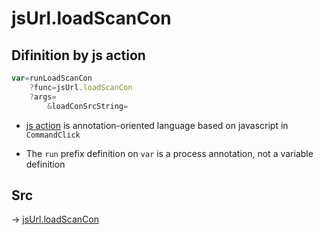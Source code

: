 # jsUrl.loadScanCon

## Difinition by js action

```js.js
var=runLoadScanCon
	?func=jsUrl.loadScanCon
	?args=
		&loadConSrcString=
```

- [js action](#) is annotation-oriented language based on javascript in `CommandClick`

- The `run` prefix definition on `var` is a process annotation, not a variable definition

## Src

-> [jsUrl.loadScanCon](https://github.com/puutaro/CommandClick/blob/master/app/src/main/java/com/puutaro/commandclick/fragment_lib/terminal_fragment/js_interface/JsUrl.kt#L99)


